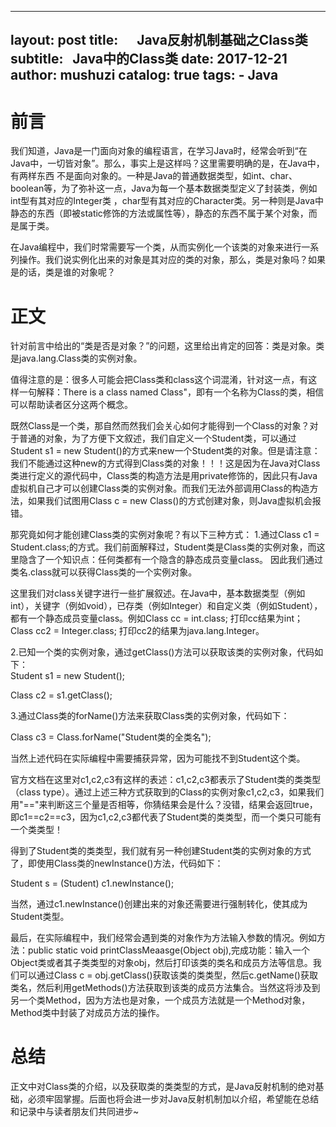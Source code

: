 
---
layout:     post
title:      Java反射机制基础之Class类
subtitle:   Java中的Class类
date:       2017-12-21
author:     mushuzi
catalog: true
tags:
    - Java
---

# 前言
我们知道，Java是一门面向对象的编程语言，在学习Java时，经常会听到“在Java中，一切皆对象”。那么，事实上是这样吗？这里需要明确的是，在Java中，有两样东西
不是面向对象的。一种是Java的普通数据类型，如int、char、boolean等，为了弥补这一点，Java为每一个基本数据类型定义了封装类，例如int型有其对应的Integer类
，char型有其对应的Character类。另一种则是Java中静态的东西（即被static修饰的方法或属性等），静态的东西不属于某个对象，而是属于类。

在Java编程中，我们时常需要写一个类，从而实例化一个该类的对象来进行一系列操作。我们说实例化出来的对象是其对应的类的对象，那么，类是对象吗？如果是的话，类是谁的对象呢？

# 正文
针对前言中给出的“类是否是对象？”的问题，这里给出肯定的回答：类是对象。类是java.lang.Class类的实例对象。

值得注意的是：很多人可能会把Class类和class这个词混淆，针对这一点，有这样一句解释：There is a class named Class"，即有一个名称为Class的类，相信可以帮助读者区分这两个概念。

既然Class是一个类，那自然而然我们会关心如何才能得到一个Class的对象？对于普通的对象，为了方便下文叙述，我们自定义一个Student类，可以通过Student s1 = new Student()的方式来new一个Student类的对象。但是请注意：我们不能通过这种new的方式得到Class类的对象！！！这是因为在Java对Class类进行定义的源代码中，Class类的构造方法是用private修饰的，因此只有Java虚拟机自己才可以创建Class类的实例对象。而我们无法外部调用Class的构造方法，如果我们试图用Class c = new Class()的方式创建对象，则Java虚拟机会报错。

那究竟如何才能创建Class类的实例对象呢？有以下三种方式：
1.通过Class c1 = Student.class;的方式。我们前面解释过，Student类是Class类的实例对象，而这里隐含了一个知识点：任何类都有一个隐含的静态成员变量class。 因此我们通过类名.class就可以获得Class类的一个实例对象。

这里我们对class关键字进行一些扩展叙述。在Java中，基本数据类型（例如int），关键字（例如void），已存类（例如Integer）和自定义类（例如Student），都有一个静态成员变量class。例如Class cc = int.class; 打印cc结果为int； Class cc2 = Integer.class; 打印cc2的结果为java.lang.Integer。

2.已知一个类的实例对象，通过getClass()方法可以获取该类的实例对象，代码如下：
</br>
Student s1 = new Student();

Class c2 = s1.getClass();

3.通过Class类的forName()方法来获取Class类的实例对象，代码如下：

Class c3 = Class.forName("Student类的全类名");

当然上述代码在实际编程中需要捕获异常，因为可能找不到Student这个类。

官方文档在这里对c1,c2,c3有这样的表述：c1,c2,c3都表示了Student类的类类型（class type）。通过上述三种方式获取到的Class的实例对象c1,c2,c3，如果我们用"=="来判断这三个量是否相等，你猜结果会是什么？没错，结果会返回true，即c1==c2==c3，因为c1,c2,c3都代表了Student类的类类型，而一个类只可能有一个类类型！

得到了Student类的类类型，我们就有另一种创建Student类的实例对象的方式了，即使用Class类的newInstance()方法，代码如下：

Student s = (Student) c1.newInstance();

当然，通过c1.newInstance()创建出来的对象还需要进行强制转化，使其成为Student类型。

最后，在实际编程中，我们经常会遇到类的对象作为方法输入参数的情况。例如方法：public static void printClassMeaasge(Object obj),完成功能：输入一个Object类或者其子类类型的对象obj，然后打印该类的类名和成员方法等信息。我们可以通过Class c = obj.getClass()获取该类的类类型，然后c.getName()获取类名，然后利用getMethods()方法获取到该类的成员方法集合。当然这将涉及到另一个类Method，因为方法也是对象，一个成员方法就是一个Method对象，Method类中封装了对成员方法的操作。

# 总结
正文中对Class类的介绍，以及获取类的类类型的方式，是Java反射机制的绝对基础，必须牢固掌握。后面也将会进一步对Java反射机制加以介绍，希望能在总结和记录中与读者朋友们共同进步~
